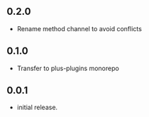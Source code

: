 ## 0.2.0

- Rename method channel to avoid conflicts

## 0.1.0

- Transfer to plus-plugins monorepo

## 0.0.1

- initial release.
